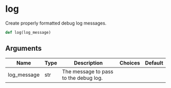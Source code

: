 # log

Create properly formatted debug log messages.
```py
def log(log_message)
```

## Arguments
| Name        | Type | Description                                                                 | Choices | Default |
|-------------|------|-----------------------------------------------------------------------------|---------|---------|
| log_message  | str  | The message to pass to the debug log. |         |         |
